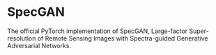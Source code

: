 # SpecGAN
The official PyTorch implementation of SpecGAN, Large-factor Super-resolution of Remote Sensing Images with Spectra-guided Generative Adversarial Networks.
